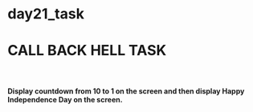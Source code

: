 # day21_task

<h1>CALL BACK HELL TASK</h1>
<br>
<h4>Display countdown from 10 to 1 on the screen and then display Happy Independence Day on the screen.</h4>
